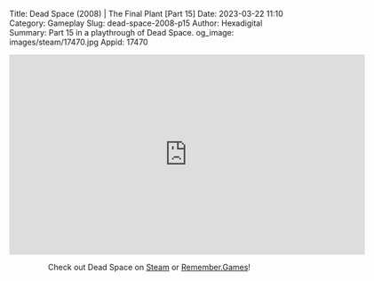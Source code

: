 Title: Dead Space (2008) | The Final Plant [Part 15]
Date: 2023-03-22 11:10
Category: Gameplay
Slug: dead-space-2008-p15
Author: Hexadigital
Summary: Part 15 in a playthrough of Dead Space.
og_image: images/steam/17470.jpg
Appid: 17470

<center><iframe src="https://www.youtube.com/embed/pmLCyqbseRs?feature=oembed" allow="accelerometer; autoplay; encrypted-media; gyroscope; picture-in-picture" width="640" height="360" frameborder="0"></iframe>

Check out Dead Space on [Steam](https://store.steampowered.com/app/17470/?curator_clanid=34633900) or [Remember.Games](https://remember.games/game/815/dead-space/)!</center>
